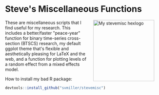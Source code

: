 # Steve's Miscellaneous Functions

<img src="http://svmiller.com/images/stevemisc-hexlogo.png" alt="My stevemisc hexlogo" align="right" width="200" style="padding: 0 15px; float: right;"/>

These are miscellaneous scripts that I find useful for my research. This includes a better/faster "peace-year" function for binary time-series cross-section (BTSCS) research, my default ggplot theme that's flexible and aesthetically pleasing for LaTeX and the web, and a function for plotting levels of a random effect from a mixed effects model.

How to install my bad R package:

```R
devtools::install_github("svmiller/stevemisc")
```
